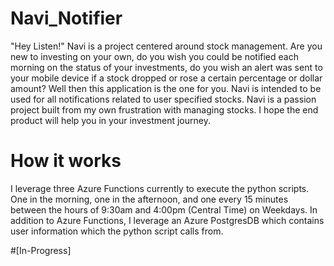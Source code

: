 # Navi_Notifier
"Hey Listen!" Navi is a project centered around stock management. Are you new to investing on your own, do you wish you could be notified each morning on the status of your investments, do you wish an alert was sent to your mobile device if a stock dropped or rose a certain percentage or dollar amount? Well then this application is the one for you. Navi is intended to be used for all notifications related to user specified stocks. Navi is a passion project built from my own frustration with managing stocks. I hope the end product will help you in your investment journey. 

# How it works
I leverage three Azure Functions currently to execute the python scripts. One in the morning, one in the afternoon, and one every 15 minutes between the hours of 9:30am and 4:00pm (Central Time) on Weekdays. In addition to Azure Functions, I leverage an Azure PostgresDB which contains user information which the python script calls from.

#[In-Progress]
